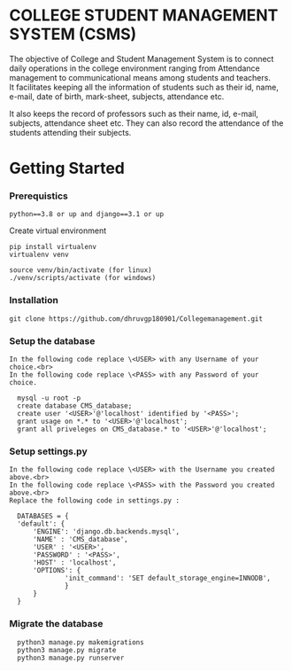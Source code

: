 # COLLEGE STUDENT MANAGEMENT SYSTEM (CSMS)


The objective of College and Student Management System is to connect daily operations in the college environment ranging from Attendance management to communicational means among students and teachers.  
It facilitates keeping all the information of students such as their id, name, e-mail, date of birth, mark-sheet, subjects, attendance  etc.

It also keeps the record of professors such as their name, id, e-mail, subjects, attendance sheet  etc. They can also record the attendance of the students attending their subjects.
    
# Getting Started

### Prerequistics
    python==3.8 or up and django==3.1 or up
    
 Create virtual environment

    pip install virtualenv
    virtualenv venv
    
    source venv/bin/activate (for linux)
    ./venv/scripts/activate (for windows)
   
### Installation
    
    git clone https://github.com/dhruvgp180901/Collegemanagement.git

### Setup the database<br>
    In the following code replace \<USER> with any Username of your choice.<br>
    In the following code replace \<PASS> with any Password of your choice.

      mysql -u root -p
      create database CMS_database;
      create user '<USER>'@'localhost' identified by '<PASS>';
      grant usage on *.* to '<USER>'@'localhost';
      grant all priveleges on CMS_database.* to '<USER>'@'localhost';

### Setup settings.py<br>
    In the following code replace \<USER> with the Username you created above.<br>
    In the following code replace \<PASS> with the Password you created above.<br>
    Replace the following code in settings.py : 

      DATABASES = {
      'default': {
          'ENGINE': 'django.db.backends.mysql',
          'NAME' : 'CMS_database',
          'USER' : '<USER>',
          'PASSWORD' : '<PASS>',
          'HOST' : 'localhost',
          'OPTIONS': {
                  'init_command': 'SET default_storage_engine=INNODB',
                  }
          }
      }

   
### Migrate the database<br>

      python3 manage.py makemigrations
      python3 manage.py migrate
      python3 manage.py runserver
